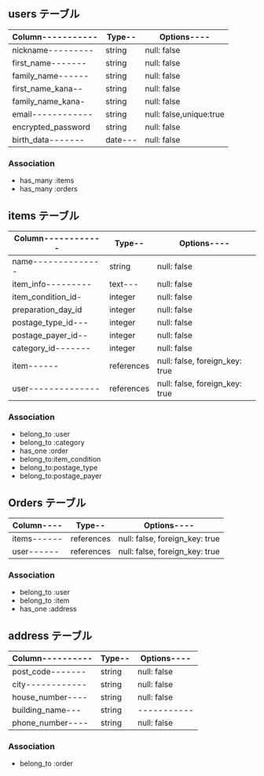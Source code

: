 ## users テーブル

|Column-----------|Type--|Options----|
| ----------------| ---- | --------- |
|nickname---------|string|null: false|
|first_name-------|string|null: false|
|family_name------|string|null: false|
|first_name_kana--|string|null: false|
|family_name_kana-|string|null: false|
|email------------|string|null: false,unique:true|
|encrypted_password|string|null: false|
|birth_data-------|date---|null: false|

### Association

- has_many :items
- has_many :orders

## items テーブル

|Column------------|Type--|Options----|
| -----------------| ---- | --------- |
|name--------------|string|null: false|
|item_info---------|text---|null: false|
|item_condition_id-|integer|null: false|
|preparation_day_id|integer|null: false|
|postage_type_id---|integer|null: false|
|postage_payer_id--|integer|null: false|
|category_id-------|integer|null: false|
|item------|references|null: false, foreign_key: true|
|user--------------|references|null: false, foreign_key: true|

### Association

- belong_to :user
- belong_to :category
- has_one :order
- belong_to:item_condition
- belong_to:postage_type
- belong_to:postage_payer

## Orders テーブル

|Column----|Type--|Options----|
| -------- | ---- | --------- |
|items------|references|null: false, foreign_key: true|
|user------|references|null: false, foreign_key: true|

### Association

- belong_to :user
- belong_to :item
- has_one :address

## address テーブル

|Column----------|Type--|Options----|
| -------------- | ---- | --------- |
|post_code-------|string|null: false|
|city------------|string|null: false|
|house_number----|string|null: false|
|building_name---|string|-----------|
|phone_number----|string|null: false|

### Association

- belong_to :order